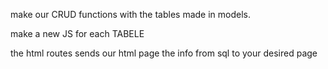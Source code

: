 make our CRUD functions with the tables made in models. 

make a new JS for each TABELE

the html routes sends our html page the info from sql to your desired page